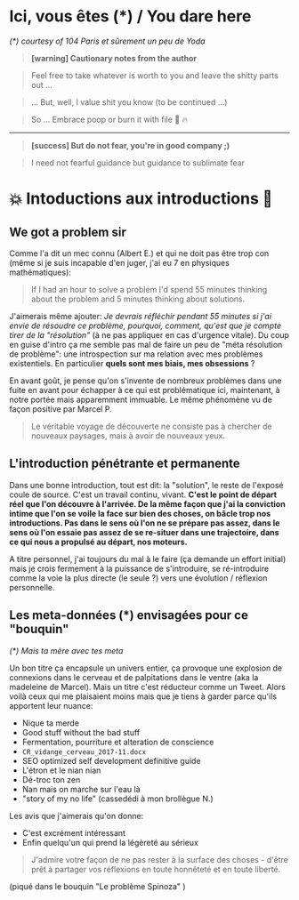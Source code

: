 # Ici, vous êtes (*) / You dare here

_(\*) courtesy of 104 Paris et sûrement un peu de Yoda_

> **[warning] Cautionary notes from the author**

> Feel free to take whatever is worth to you and leave the shitty parts out ...

> ... But, well, I value shit you know (to be continued ...)

> So ... Embrace poop or burn it with file 💩 🔥

---

> **[success] But do not fear, you're in good company ;)**

> I need not fearful guidance but guidance to sublimate fear

# 💥 Intoductions aux introductions 🎉

## We got a problem sir

Comme l'a dit un mec connu (Albert E.) et qui ne doit pas être trop con (même si je suis incapable d'en juger, j'ai eu 7 en physiques mathématiques):

> If I had an hour to solve a problem I'd spend 55 minutes thinking about the problem and 5 minutes thinking about solutions.

J'aimerais même ajouter: _Je devrais réfléchir pendant 55 minutes si j'ai envie de résoudre
ce problème, pourquoi, comment, qu'est que je compte tirer de la "résolution"_ (à ne pas appliquer en cas d'urgence vitale).
Du coup en guise d'intro ça me semble pas mal de faire un peu de "méta résolution de problème": une introspection
sur ma relation avec mes problèmes existentiels. En particulier **quels sont mes biais, mes obsessions** ?

En avant goût, je pense qu'on s'invente de nombreux problèmes dans une fuite en avant pour échapper à ce qui est problématique ici,
maintenant, à notre portée mais apparemment immuable. Le même phénomène vu de façon positive par Marcel P.

> Le véritable voyage de découverte ne consiste pas à chercher de nouveaux paysages, mais à avoir de nouveaux yeux.

## L'introduction pénétrante et permanente

Dans une bonne introduction, tout est dit: la "solution", le reste de l'exposé coule de source.
C'est un travail continu, vivant. **C'est le point de départ réel que l'on découvre à l'arrivée.
De la même façon que j'ai la conviction intime que l'on se voile la face sur bien des choses, on bâcle trop nos introductions.
Pas dans le sens où l'on ne se prépare pas assez, dans le sens où l'on essaie pas assez de se re-situer dans une trajectoire,
dans ce qui nous a propulsé au départ, nos moteurs.**

A titre personnel, j'ai toujours du mal à le faire (ça demande un effort initial) mais je crois fermement à la puissance
de s'introduire, se ré-introduire comme la voie la plus directe (le seule ?) vers une évolution / réflexion personnelle.

## Les meta-données (*) envisagées pour ce "bouquin"

_(\*) Mais ta mère avec tes meta_

Un bon titre ça encapsule un univers entier, ça provoque une explosion de connexions dans le cerveau et de palpitations dans le ventre
(aka la madeleine de Marcel). Mais un titre c'est réducteur comme un Tweet. Alors voilà ceux qui me plaisaient moins mais
que je tiens à garder parce qu'ils apportent leur nuance:

- Nique ta merde
- Good stuff without the bad stuff
- Fermentation, pourriture et alteration de conscience
- `CR_vidange_cerveau_2017-11.docx`
- SEO optimized self development definitive guide
- L'étron et le nian nian
- Dé-troc ton zen
- Nan mais on marche sur l'eau là
- "story of my no life" (cassedédi à mon brollègue N.)

Les avis que j'aimerais qu'on donne:
- C'est excrément intéressant
- Enfin quelqu'un qui prend la légèreté au sérieux

> J'admire votre façon de ne pas rester à la surface des choses - d'être prêt à partager vos réflexions en toute honnêteté et en toute liberté.

(piqué dans le bouquin "Le problème Spinoza" )




